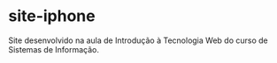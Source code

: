 # site-iphone
Site desenvolvido na aula de Introdução à Tecnologia Web do curso de Sistemas de Informação.
